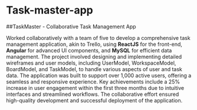 # Task-master-app

##TaskMaster - Collaborative Task Management App

Worked collaboratively with a team of five to develop a comprehensive task management application, akin to Trello, using **ReactJS** for the front-end, **Angular** for advanced UI components, and **MySQL** for efficient data management. The project involved designing and implementing detailed wireframes and user models, including UserModel, WorkspaceModel, BoardModel, and TaskModel, to handle various aspects of user and task data. The application was built to support over 1,000 active users, offering a seamless and responsive experience. Key achievements include a 25% increase in user engagement within the first three months due to intuitive interfaces and streamlined workflows. The collaborative effort ensured high-quality development and successful deployment of the application.
